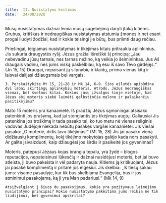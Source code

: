 ```yaml
---
title:  II. Nusistatymo keitimas
date:   24/08/2020
---
```


Mūsų nusistatymas dažnai lemia mūsų sugebėjimą daryti įtaką kitiems. Grubus, kritiškas ir nedraugiškas nusistatymas atstumia žmones ir net esant progai liudyti žodžiai, kad ir kokie teisingi jie būtų, bus priimti daug rečiau.

Priešingai, teigiamas nusistatymas ir tikėjimas kitais pritraukia aplinkinius. Jis sukuria draugystės ryšį. Jėzus gražiai išreiškė šį principą: „Jau nebevadinu jūsų tarnais, nes tarnas nežino, ką veikia jo šeimininkas. Jus Aš draugais vadinu, nes jums viską paskelbiau, ką esu iš savo Tėvo girdėjęs.“ (Jn 15, 15) Draugai, nepaisant jų silpnybių ir klaidų, priima vienas kitą ir laisvai dalijasi džiaugsmais bei vargais.

`3. Perskaitykite Mt 15, 21–28 ir Mk 14, 6–9. Šios eilutės apibūdina dvi labai skirtingų aplinkybių moteris. Atrodo, Jėzus nedraugiškas vienai, bet švelnus kitai. Kokios jūsų įžvalgos šioje vietoje, kad Jėzus abi moteris siekė laimėti gelbstinčia malone ir palaikančiu pasitikėjimu?`
														
Mato 15 moteris yra kanaanietė. Iš pradžių Jėzus sąmoningai atsisako patenkinti jos prašymą, kad jai stengiantis jos tikėjimas augtų. Galiausiai Jis patenkina jos troškimą ir tada pasako tai, ko tuo metu nė vienas religinis vadovas Judėjoje niekada nebūtų pasakęs vargšei kanaanietei. Jis viešai pasako: „O moterie, didis tavo tikėjimas!“ (Mt 15, 28) Jis jai pasako vieną didžiausių komplimentų, kokį tikėjimo mokytojas galėjo kada nors pasakyti. Ar galite įsivaizduoti, kaip džiaugėsi jos širdis ir pasikeitė jos gyvenimas?

Moteris, patepusi Jėzaus kojas brangiu tepalu, yra žydė – blogos reputacijos, nepateisinusi lūkesčių ir dažnai nusidėjusi moteris, bet jai buvo atleista, ji buvo pakeista ir vėl padaryta nauja. Kitiems ją kritikuojant, Jėzus jai pasakė komplimentą ir pritarė jos elgesiui. Jis skelbia: „Iš tiesų sakau jums: visame pasaulyje, kur tik bus skelbiama Evangelija, bus ir jos atminimui pasakojama, ką ji yra Man padariusi.“ (Mk 14, 9)

`Atsižvelgiant į šiuos du pasakojimus, kokie yra pozityvaus laimėjimo nusistatymo principai? Kokio nusistatymo pakeitimo jums reikia ne tik liudijimui, bet gyvenimui apskritai?`
